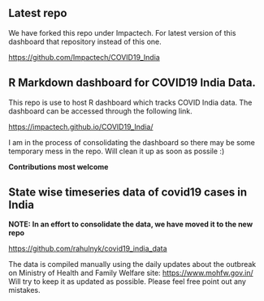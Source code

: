 ## Latest repo
We have forked this repo under Impactech. For latest version of this dashboard that repository instead of this one. 

https://github.com/Impactech/COVID19_India


## R Markdown dashboard for COVID19 India Data. 
This repo is use to host R dashboard which tracks COVID India data. The dashboard can be accessed through the following link.

https://impactech.github.io/COVID19_India/

I am in the process of consolidating the dashboard so there may be some temporary mess in the repo. Will clean it up as soon as possile :)

**Contributions most welcome** 


## State wise timeseries data of covid19 cases in India

**NOTE: In an effort to consolidate the data, we have moved it to the new repo**

https://github.com/rahulnyk/covid19_india_data


The data is compiled manually using the daily updates about the outbreak on Ministry of Health and Family Welfare site: https://www.mohfw.gov.in/
Will try to keep it as updated as possible. Please feel free point out any mistakes. 


